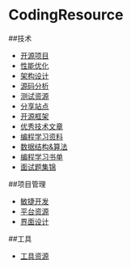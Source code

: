 # CodingResource

##技术


* [开源项目](https://github.com/tb-yangshu/AndroidLearningResource/tree/master/resource/open_source_project)
* [性能优化](https://github.com/tb-yangshu/AndroidLearningResource/tree/master/resource/perform_optimization)
* [架构设计](https://github.com/tb-yangshu/AndroidLearningResource/tree/master/resource/architecture_design)
* [源码分析](https://github.com/tb-yangshu/AndroidLearningResource/tree/master/resource/source_analyze)
* [测试资源](https://github.com/tb-yangshu/AndroidLearningResource/tree/master/resource/test)
* [分享站点](https://github.com/tb-yangshu/AndroidLearningResource/tree/master/resource/blog)
* [开源框架](https://github.com/tb-yangshu/android_learning_resource/tree/master/resource/open_lib)
* [优秀技术文章](https://github.com/tb-yangshu/AndroidLearningResource/tree/master/resource/technique_points_analyze)
* [编程学习资料](https://github.com/tb-yangshu/android_learning_resource/tree/master/resource/learning_resource)
* [数据结构&算法](https://github.com/tb-yangshu/AndroidLearningResource/tree/master/resource/data_structure)
* [编程学习书单](https://github.com/tb-yangshu/AndroidLearningResource/tree/master/resource/book)
* [面试题集锦](https://github.com/tb-yangshu/android_learning_resource/tree/master/resource/interview_question)


##项目管理


* [敏捷开发](https://github.com/tb-yangshu/AndroidLearningResource/tree/master/resource/scrum)
* [平台资源](https://github.com/tb-yangshu/android_learning_resource/tree/master/resource/platform_resource)
* [界面设计](https://github.com/tb-yangshu/AndroidLearningResource/tree/master/resource/ui_design)

##工具


* [工具资源](https://github.com/tb-yangshu/AndroidLearningResource/tree/master/resource/develop_tools)
